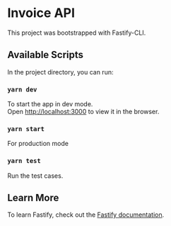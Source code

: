 # Invoice API
This project was bootstrapped with Fastify-CLI.

## Available Scripts

In the project directory, you can run:

### `yarn dev`

To start the app in dev mode.\
Open [http://localhost:3000](http://localhost:3001) to view it in the browser.

### `yarn start`

For production mode

### `yarn test`

Run the test cases.

## Learn More

To learn Fastify, check out the [Fastify documentation](https://www.fastify.io/docs/latest/).
